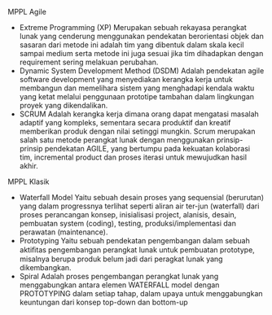 MPPL Agile
  - Extreme Programming (XP)
      Merupakan sebuah rekayasa perangkat lunak yang cenderung menggunakan pendekatan berorientasi objek dan sasaran dari metode ini adalah tim yang dibentuk dalam skala kecil       sampai medium serta metode ini juga sesuai jika tim dihadapkan dengan requirement sering melakuan perubahan.
  - Dynamic System Development Method (DSDM)
      Adalah pendekatan agile software development yang menyediakan kerangka kerja untuk membangun dan memelihara sistem yang menghadapi kendala waktu yang ketat melalui             penggunaan prototipe tambahan dalam lingkungan proyek yang dikendalikan.
  - SCRUM
      Adalah kerangka kerja dimana orang dapat mengatasi masalah adaptif yang kompleks, sementara secara produktif dan kreatif memberikan produk dengan nilai setinggi mungkin.
      Scrum merupakan salah satu metode perangkat lunak dengan menggunakan prinsip-prinsip pendekatan AGILE, yang bertumpu pada kekuatan kolaborasi tim, incremental product dan       proses iterasi untuk mewujudkan hasil akhir.
      
MPPL Klasik
   - Waterfall Model
     Yaitu sebuah desain proses yang sequensial (berurutan) yang dalam progressnya terlihat seperti aliran air ter-jun (waterfall) dari proses perancangan konsep, inisialisasi      project, alanisis, desain, pembuatan system (coding), testing, produksi/implementasi dan perawatan (maintenance).
   - Prototyping
     Yaitu sebuah pendekatan pengembangan dalam sebuah aktiﬁtas pengembangan perangkat lunak untuk pembuatan prototype, misalnya berupa produk belum jadi dari peragkat lunak        yang dikembangkan.
   - Spiral
     Adalah proses pengembangan perangkat lunak yang menggabungkan antara elemen WATERFALL model dengan PROTOTYPING dalam setiap tahap, dalam upaya untuk menggabungkan              keuntungan dari konsep top-down dan bottom-up
